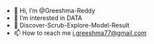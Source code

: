 - 👋 Hi, I’m @Greeshma-Reddy
- 👀 I’m interested in DATA
- 🌱 Discover-Scrub-Explore-Model-Result
- 📫 How to reach me i.greeshma77@gmail.com

<!---
Greeshma-Reddy/Greeshma-Reddy is a ✨ special ✨ repository because its `README.md` (this file) appears on your GitHub profile.
You can click the Preview link to take a look at your changes.
--->
